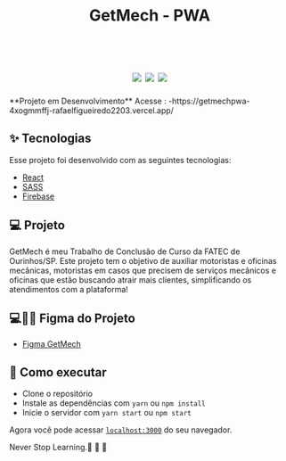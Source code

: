 <h1 align="center" >
GetMech - PWA
</h1>



<br>

<h1 align="center" >


  <img  src="https://user-images.githubusercontent.com/60237326/183305480-7191adbb-0a7b-4711-b2b2-5541c8a3a0d5.png"/>
   <img src="https://user-images.githubusercontent.com/60237326/183305440-247b8627-6459-44ad-916d-5b6c20e80417.png"/>
  <img src="https://user-images.githubusercontent.com/60237326/183305410-1436b914-b9dd-4ea5-8ea5-aaf83ca68270.png"/>




  
  
  </h1>
 **Projeto em Desenvolvimento**
 Acesse :  -https://getmechpwa-4xogmmffj-rafaelfigueiredo2203.vercel.app/




## ✨ Tecnologias

Esse projeto foi desenvolvido com as seguintes tecnologias:

- [React](https://reactjs.org)
- [SASS](https://sass-lang.com/)
- [Firebase](https://firebase.google.com/docs)


## 💻 Projeto

GetMech é meu Trabalho de Conclusão de Curso da FATEC de Ourinhos/SP.
Este projeto tem o objetivo de auxiliar motoristas e oficinas mecânicas, motoristas em casos que precisem de serviços mecânicos e oficinas que estão buscando atrair mais clientes, simplificando os atendimentos com a plataforma!


## 💻💅🏻 Figma do Projeto

- [Figma GetMech](https://www.figma.com/file/yZXCE42Oiew3FR9KmqF6mk/getMech-Origin?node-id=0%3A1)

## 🚀 Como executar

- Clone o repositório
- Instale as dependências com `yarn` ou `npm install`
- Inicie o servidor com `yarn start` ou `npm start`

Agora você pode acessar [`localhost:3000`](http://localhost:3000) do seu navegador.

Never Stop Learning.🚀 🚀 🚀 
